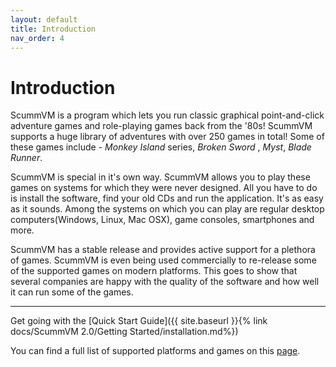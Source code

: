```yaml
---
layout: default
title: Introduction
nav_order: 4
---
```


# Introduction
ScummVM is a program which lets you run classic graphical point-and-click adventure games and role-playing games back from the '80s!
ScummVM supports a huge library of adventures with over 250 games in total! Some of these games include - _Monkey Island_ series, _Broken Sword_ , _Myst_, _Blade Runner_. 

ScummVM is special in it's own way. ScummVM allows you to play these games on systems for which they were never designed. All you have to do is install the software, find your old CDs and run the application. It's as easy as it sounds. Among the systems on which you can play are regular desktop computers(Windows, Linux, Mac OSX), game consoles, smartphones and more.

ScummVM has a stable release and provides active support for a plethora of games. ScummVM is even being used commercially to re-release some of the supported games on modern platforms. This goes to show that several companies are happy with the quality of the software and how well it can run some of the games.

---
Get going with the [Quick Start Guide]({{ site.baseurl }}{% link docs/ScummVM 2.0/Getting Started/installation.md%})



You can find a full list of supported platforms and games on this [page](some_link). 

